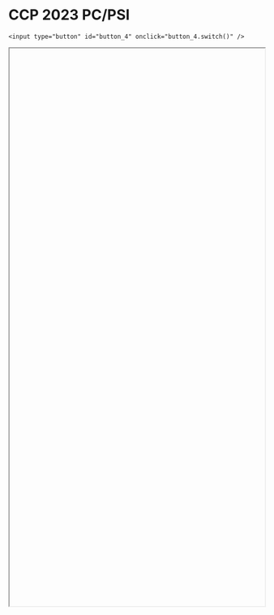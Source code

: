 # CCP 2023 PC/PSI

<script>
    $(function() {
        document.getElementById("main-content").style.maxWidth = "90%";
        button_4 = button_cor(
            'https://raw.githubusercontent.com/fortierq/cours/main/files/ccp23.pdf',
            '4',
            'button_4'
        );
    });
</script>

```{margin}
<input type="button" id="button_4" onclick="button_4.switch()" />
```

<iframe id="4" height=1100 width=100% allowfullscreen></iframe>
